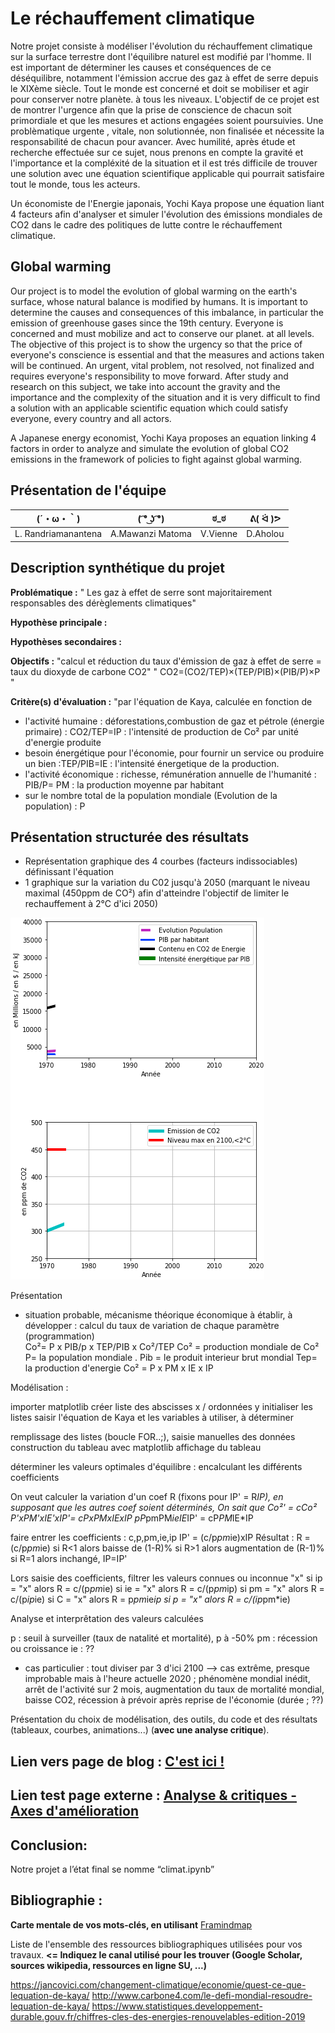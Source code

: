 # Le réchauffement climatique

Notre projet consiste à modéliser l'évolution du réchauffement climatique sur la surface terrestre dont l'équilibre naturel est modifié par l'homme. 
Il est important de déterminer les causes et conséquences de ce déséquilibre, notamment l'émission accrue des gaz à effet de serre depuis le XIXème siècle.
Tout le monde est concerné et doit se mobiliser et agir pour conserver notre planète. à tous les niveaux. 
L'objectif de ce projet est de montrer l'urgence afin que la prise de conscience de chacun soit primordiale et que les mesures  et actions engagées soient poursuivies.
Une problèmatique urgente , vitale, non solutionnée, non finalisée et nécessite la responsabilité de chacun pour avancer.
Avec humilité, après étude et recherche effectuée sur ce sujet, nous prenons en compte la gravité et l'importance et la compléxité de la situation et il est trés difficile de trouver une solution avec une équation scientifique applicable qui pourrait satisfaire tout le monde, tous les acteurs.

Un économiste de l'Energie japonais, Yochi Kaya propose une équation liant 4 facteurs afin d'analyser et simuler l'évolution des émissions mondiales de CO2 dans le cadre des politiques de lutte contre le réchauffement climatique.

## Global warming

Our project is to model the evolution of global warming on the earth's surface, whose natural balance is modified by humans. It is important to determine the causes and consequences of this imbalance, in particular the emission of greenhouse gases since the 19th century. 
Everyone is concerned and must mobilize and act to conserve our planet. at all levels. 
The objective of this project is to show the urgency so that the price of everyone's conscience is essential and that the measures and actions taken will be continued. An urgent, vital problem, not resolved, not finalized and requires everyone's responsibility to move forward.
After study and research on this subject, we take into account the gravity and the importance and the complexity of the situation and it is very difficult to find a solution with an applicable scientific equation which could satisfy everyone, every country and all actors.

A Japanese energy economist, Yochi Kaya proposes an equation linking 4 factors in order to analyze and simulate the evolution of global CO2 emissions in the framework of policies to fight against global warming.


## Présentation de l'équipe

|(´・ω・｀)| ( ͡° ͜ʖ ͡°) | ಠ_ಠ | ᕕ( ᐛ )ᕗ |
|-----|--|--|--|
| L. Randriamanantena| A.Mawanzi Matoma | V.Vienne  | D.Aholou  |


## Description synthétique du projet

**Problématique :** " Les gaz à effet de serre sont majoritairement responsables des dérèglements climatiques"

**Hypothèse principale :** 

**Hypothèses secondaires :** 

**Objectifs :** "calcul et réduction du taux d'émission de gaz à effet de serre = taux du dioxyde de carbone CO2"
                " CO2=(CO2/TEP)×(TEP/PIB)×(PIB/P)×P "

**Critère(s) d'évaluation :** "par l'équation de Kaya, calculée en fonction de 
- l'activité humaine : déforestations,combustion de gaz et pétrole (énergie primaire) : CO2/TEP=IP : l'intensité de production de Co² par unité d'energie produite
- besoin énergétique pour l'économie, pour fournir un service ou produire un bien :TEP/PIB=IE : l'intensité énergetique de la production.
- l'activité économique : richesse, rémunération annuelle de l'humanité : PIB/P= PM : la production moyenne par habitant
- sur le nombre total de la population mondiale (Evolution de la population) : P

## Présentation structurée des résultats

- Représentation graphique des 4 courbes (facteurs indissociables) définissant l'équation
- 1 graphique sur la variation du C02 jusqu'à 2050 (marquant le niveau maximal (450ppm de CO²) afin d'atteindre l'objectif de limiter le rechauffement à 2°C d'ici 2050)

![gif](ARE2020_Climat.gif)

Présentation 
- situation probable, mécanisme théorique économique à établir, à développer : calcul du taux de variation de chaque paramètre (programmation)                       
Co²= P x PIB/p x TEP/PIB x Co²/TEP
Co² = production mondiale de Co²
P= la population mondiale .
Pib = le produit interieur brut mondial
Tep= la production d'energie
Co² = P x PM x IE x IP

Modélisation :

importer matplotlib
créer liste des abscisses x / ordonnées y
initialiser les listes
saisir l'équation de Kaya et les variables à utiliser, à déterminer

remplissage des listes (boucle FOR..;), saisie manuelles des données
construction du tableau avec matplotlib
affichage du tableau

déterminer les valeurs optimales d'équilibre : encalculant les différents coefficients

On veut calculer la variation d'un coef R (fixons pour IP' = R*IP), en supposant que les autres coef soient déterminés, 
On sait que Co²' = cCo²
P'xPM'xIE'xIP'=  cPxPMxIExIP
pP*pmPM*ieIE*IP' = cP*PM*IE*IP

faire entrer les coefficients : c,p,pm,ie,ip
IP' = (c/p*pm*ie)xIP
Résultat : R = (c/p*pm*ie)
si R<1 alors baisse de (1-R)%
si R>1 alors augmentation de (R-1)%
si R=1 alors inchangé, IP=IP'

Lors saisie des coefficients, filtrer les valeurs connues ou inconnue "x"
si ip = "x" alors R = c/(p*pm*ie)
si ie = "x" alors R = c/(p*pm*ip)
si pm = "x" alors R = c/(p*ip*ie)
si C = "x" alors R = p*pm*ie*ip
si p = "x" alors R = c/(ip*pm*ie)

Analyse et interprêtation des valeurs calculées

p : seuil à surveiller (taux de natalité et mortalité), p à -50%
pm : récession ou croissance
ie : ??
- cas particulier : tout diviser par 3 d'ici 2100 --> cas extrême, presque improbable mais à l'heure actuelle 2020 ; phénomène mondial inédit, arrêt de l'activité sur 2 mois, augmentation du taux de mortalité mondial, baisse CO2, récession à prévoir après reprise de l'économie (durée ; ??)

Présentation du choix de modélisation, des outils, du code et des résultats (tableaux, courbes, animations...) (**avec une analyse critique**).

## Lien vers page de blog : <a href="blog.html" target="_blank"> C'est ici ! </a>

## Lien test page externe : <a href="https://tanierandria98.wixsite.com/climat0/post/semaine-4-finalisation-du-dossier-analyse-et-critique-axes-d-am%C3%A9liorations" target="_blank"> Analyse & critiques - Axes d'amélioration </a>
## Conclusion:

Notre projet a l’état final se nomme “climat.ipynb”  

## Bibliographie :

**Carte mentale de vos mots-clés, en utilisant** <a href="https://framindmap.org/mindmaps/index.html" target="_blank">Framindmap </a> 

Liste de l'ensemble des ressources bibliographiques utilisées pour vos travaux. **<= Indiquez le canal utilisé pour les trouver (Google Scholar, sources wikipedia, ressources en ligne SU, ...)**

https://jancovici.com/changement-climatique/economie/quest-ce-que-lequation-de-kaya/
http://www.carbone4.com/le-defi-mondial-resoudre-lequation-de-kaya/
https://www.statistiques.developpement-durable.gouv.fr/chiffres-cles-des-energies-renouvelables-edition-2019
